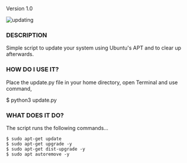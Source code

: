 Version 1.0

![updating](https://github.com/221702/Update/assets/133227259/fa26cef5-adaa-46eb-bf01-8d53677ec92f)

### DESCRIPTION
  Simple script to update your system using Ubuntu's APT and to clear up afterwards.

### HOW DO I USE IT?
  Place the update.py file in your home directory, open Terminal and use command,
  
  $ python3 update.py

### WHAT DOES IT DO?
  The script runs the following commands...
  
    $ sudo apt-get update
    $ sudo apt-get upgrade -y
    $ sudo apt-get dist-upgrade -y
    $ sudo apt autoremove -y
